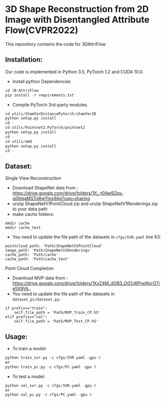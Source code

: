 # 3D Shape Reconstruction from 2D Image with Disentangled Attribute Flow(CVPR2022)

This repository contains the code for 3DAttriFlow
## Installation:
Our code is implemented in Python 3.5, PyTorch 1.2 and CUDA 10.0.
- Install python Dependencies
```python
cd 3D-AttriFlow
pip install -r requirements.txt
```

- Compile PyTorch 3rd-party modules.
```python
cd utils/ChamferDistancePytorch/chamfer3D
python setup.py install
cd -
cd utils/Pointnet2.PyTorch/pointnet2
python setup.py install
cd -
cd utils/emd
python setup.py install
cd -
```

## Dataset:
Single View Reconstruction
- Download ShapeNet data from : https://drive.google.com/drive/folders/1If_-t0Aw9Zps-gj5ttgaMSTqRwYms9Ag?usp=sharing
- unzip ShapeNetV1PointCloud.zip and unzip ShapeNetV1Renderings.zip to your data path
- make cache folders:
```
mkdir cache
mkdir cache_test
```
- You need to update the file path of the datasets in `cfgs/SVR.yaml` line 63:
```
pointcloud_path: 'Path/ShapeNetV1PointCloud'
image_path: 'Path/ShapeNetV1Renderings'
cache_path: 'Path/cache'
cache_path: 'Path/cache_test'
```

Point Cloud Completion
- Download MVP data from : https://drive.google.com/drive/folders/1XxZ4M_dOB3_OG1J6PnpNvrGTie5X9Vk_
- You need to update the file path of the datasets in `dataset_pc/dataset.py`:
```
if prefix=="train":
    self.file_path = 'Path/MVP_Train_CP.h5'
elif prefix=="val":
    self.file_path = 'Path/MVP_Test_CP.h5'
```

## Usage:
- To train a model: 
```python
python train_svr.py -c cfgs/SVR.yaml -gpu 0
or
python train_pc.py -c cfgs/PC.yaml -gpu 0
```
- To test a model:  
```python
python val_svr.py -c cfgs/SVR.yaml -gpu 0
or 
python val_pc.py -c cfgs/PC.yaml -gpu 0
```
